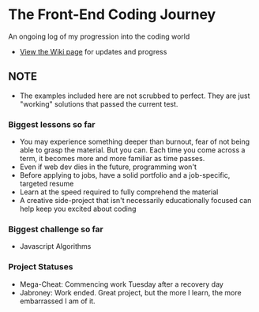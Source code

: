 # The Front-End Coding Journey
An ongoing log of my progression into the coding world


* [View the Wiki page](https://github.com/Stryyder/The-Front-End-Coding-Journey/wiki)
for updates and progress

## NOTE
- The examples included here are not scrubbed to perfect. They are just "working" solutions that passed the current test.

### Biggest lessons so far
- You may experience something deeper than burnout, fear of not being able to grasp the material. But you can. Each time you come across a term, it becomes more and more familiar as time passes.
- Even if web dev dies in the future, programming won't
- Before applying to jobs, have a solid portfolio and a job-specific, targeted resume
- Learn at the speed required to fully comprehend the material
- A creative side-project that isn't necessarily educationally focused can help keep you excited about coding

### Biggest challenge so far
- Javascript Algorithms

### Project Statuses
- Mega-Cheat: Commencing work Tuesday after a recovery day
- Jabroney: Work ended. Great project, but the more I learn, the more embarrassed I am of it.

